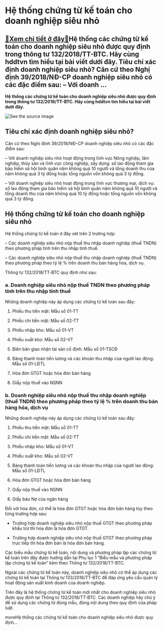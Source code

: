 Hệ thống chứng từ kế toán cho doanh nghiệp siêu nhỏ
===================================================

[:gift:Xem chi tiết ở đây:gift:](https://hddtvn.com/he-thong-chung-tu-ke-toan-cho-doanh-nghiep-sieu-nho/)Hệ thống các chứng từ kế toán cho doanh nghiệp siêu nhỏ được quy định trong thông tư 132/2018/TT-BTC. Hãy cùng hddtvn tìm hiểu tại bài viết dưới đây. Tiêu chí xác định doanh nghiệp siêu nhỏ? Căn cứ theo Nghị định 39/2018/NĐ-CP doanh nghiệp siêu nhỏ có các đặc điểm sau: – Với doanh …
-------------------------------------------------------------------------------------------------------------------------------------------------------------------------------------------------------------------------------------------------------------------------------------------

**Hệ thống các chứng từ kế toán cho doanh nghiệp siêu nhỏ được quy định trong thông tư 132/2018/TT-BTC. Hãy cùng hddtvn tìm hiểu tại bài viết dưới đây.**


![See the source image](https://hddtvn.com/wp-content/uploads/2021/01/doanh-nghiệp-nhỏ-và-vừa-là-gì.jpg)


Tiêu chí xác định doanh nghiệp siêu nhỏ?
----------------------------------------


Căn cứ theo Nghị định 39/2018/NĐ-CP doanh nghiệp siêu nhỏ có các đặc điểm sau:


– Với doanh nghiệp siêu nhỏ hoạt động trong lĩnh vực Nông nghiệp, lâm nghiệp, thủy sản và lĩnh vực công nghiệp, xây dựng: số lao động tham gia bảo hiểm xã hội bình quân năm không quá 10 người và tổng doanh thu của năm không quá 3 tỷ đồng hoặc tổng nguồn vốn không quá 3 tỷ đồng.


– Với doanh nghiệp siêu nhỏ hoạt động trong lĩnh vực thương mại, dịch vụ: số lao động tham gia bảo hiểm xã hội bình quân năm không quá 10 người và tổng doanh thu của năm không quá 10 tỷ đồng hoặc tổng nguồn vốn không quá 3 tỷ đồng.


Hệ thống chứng từ kế toán cho doanh nghiệp siêu nhỏ
---------------------------------------------------


Hệ thống chứng từ kế toán ở đây xét trên 2 trường hợp:


– Các doanh nghiệp siêu nhỏ nộp thuế thu nhập doanh nghiệp (thuế TNDN) theo phương pháp tính trên thu nhập tính thuế.


– Các doanh nghiệp siêu nhỏ nộp thuế thu nhập doanh nghiệp (thuế TNDN) theo phương pháp theo tỷ lệ % trên doanh thu bán hàng hóa, dịch vụ.


Thông tư 132/2018/TT-BTC quy định như sau:


### a. Doanh nghiệp siêu nhỏ nộp thuế TNDN theo phương pháp tính trên thu nhập tính thuế


Những doanh nghiệp này áp dụng các chứng từ kế toán sau đây:


1. Phiếu thu tiền mặt: Mẫu số 01-TT  

2. Phiếu chi tiền mặt: Mẫu số 02-TT  

3. Phiếu nhập kho: Mẫu số 01-VT  

4. Phiếu xuất kho: Mẫu số 02-VT  

5. Biên bản giao nhận tài sản cố định: Mẫu số 01-TSCĐ  

6. Bảng thanh toán tiền lương và các khoản thu nhập của người lao động: Mẫu số 01-LĐTL  

7. Hóa đơn GTGT hoặc hóa đơn bán hàng  

8. Giấy nộp thuế vào NSNN


### b. Doanh nghiệp siêu nhỏ nộp thuế thu nhập doanh nghiệp (thuế TNDN) theo phương pháp theo tỷ lệ % trên doanh thu bán hàng hóa, dịch vụ


Những doanh nghiệp này áp dụng các chứng từ kế toán sau đây:


1. Phiếu thu tiền mặt: Mẫu số 01-TT  

2. Phiếu chi tiền mặt: Mẫu số 02-TT  

3. Phiếu nhập kho: Mẫu số 01-VT  

4. Phiếu xuất kho: Mẫu số 02-VT  

5. Bảng thanh toán tiền lương và các khoản thu nhập của người lao động: Mẫu số 01-LĐTL  

6. Hóa đơn GTGT hoặc hóa đơn bán hàng  

7. Giấy nộp thuế vào NSNN  

8. Giấy báo Nợ của ngân hàng


Đối với hóa đơn, có thể là hóa đơn GTGT hoặc hóa đơn bán hàng tùy theo từng trường hợp sau:


+ Trường hợp doanh nghiệp siêu nhỏ nộp thuế GTGT theo phương pháp khấu trừ thì hóa đơn là hóa đơn GTGT.


+ Trường hợp doanh nghiệp siêu nhỏ nộp thuế GTGT theo phương pháp trực tiếp thì hóa đơn bán là hóa đơn bán hàng.


Các biểu mẫu chứng từ kế toán, nội dung và phương pháp lập các chứng từ kế toán trên đây được hướng dẫn tại Phụ lục 1 “Biểu mẫu và phương pháp lập chứng từ kế toán” kèm theo Thông tư 132/2018/TT-BTC.


Ngoài các chứng từ kế toán này, doanh nghiệp siêu nhỏ có thể áp dụng các chứng từ kế toán tại Thông tư 133/2016/TT-BTC để đáp ứng yêu cầu quản lý hoạt động sản xuất kinh doanh của doanh nghiệp.


Trên đây là hệ thống chứng từ kế toán mới nhất cho doanh nghiệp siêu nhỏ được quy định tại Thông tư 132/2018/TT-BTC. Các doanh nghiệp hãy chú ý để sử dụng các chừng từ đúng mẫu, đúng nội dung theo quy định của pháp luật.


moreHệ thống các chứng từ kế toán cho doanh nghiệp siêu nhỏ được quy định…

